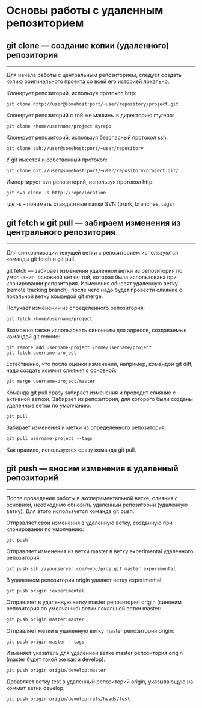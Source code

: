 # Основы работы с удаленным репозиторием

## **git clone — создание копии (удаленного) репозитория**
____
Для начала работы с центральным репозиторием, следует создать копию оригинального проекта со всей его историей локально.

Клонирует репозиторий, используя протокол http:
```
git clone http://user@somehost:port/~user/repository/project.git
```
Клонирует репозиторий с той же машины в директорию myrepo:
```
git clone /home/username/project myrepo
```
Клонирует репозиторий, используя безопасный протокол ssh:
```
git clone ssh://user@somehost:port/~user/repository
```
У git имеется и собственный протокол:
```
git clone git://user@somehost:port/~user/repository/project.git/
```
Импортирует svn репозиторий, используя протокол http:
```
git svn clone -s http://repo/location
```
где -s – понимать стандартные папки SVN (trunk, branches, tags)

## **git fetch и git pull — забираем изменения из центрального репозитория**
___
Для синхронизации текущей ветки с репозиторием используются команды git fetch и git pull.

git fetch — забирает изменения удаленной ветки из репозитория по умолчания, основной ветки; той, которая была использована при клонировании репозитория. Изменения обновят удаленную ветку (remote tracking branch), после чего надо будет провести слияние с локальной ветку командой git merge.

Получает изменений из определенного репозитория:
```
git fetch /home/username/project
```
Возможно также использовать синонимы для адресов, создаваемые командой git remote:
```
git remote add username-project /home/username/project
git fetch username-project
```
Естественно, что после оценки изменений, например, командой git diff, надо создать коммит слияния с основной:
```
git merge username-project/master
```
Команда git pull сразу забирает изменения и проводит слияние с активной веткой. Забирает из репозитория, для которого были созданы удаленные ветки по умолчанию:
```
git pull
```
Забирает изменения и метки из определенного репозитория:
```
git pull username-project --tags
```
Как правило, используется сразу команда git pull.

## **git push — вносим изменения в удаленный репозиторий**
___
После проведения работы в экспериментальной ветке, слияния с основной, необходимо обновить удаленный репозиторий (удаленную ветку). Для этого используется команда git push.

Отправляет свои изменения в удаленную ветку, созданную при клонировании по умолчанию:
```
git push
```
Отправляет изменения из ветки master в ветку experimental удаленного репозитория:
```
git push ssh://yourserver.com/~you/proj.git master:experimental
```
В удаленном репозитории origin удаляет ветку experimental:
```
git push origin :experimental
```
Отправляет в удаленную ветку master репозитория origin (синоним репозитория по умолчанию) ветки локальной ветки master:
```
git push origin master:master
```
Отправляет метки в удаленную ветку master репозитория origin:
```
git push origin master --tags
```
Изменяет указатель для удаленной ветке master репозитория origin (master будет такой же как и develop):
```
git push origin origin/develop:master
```
Добавляет ветку test в удаленный репозиторий origin, указывающую на коммит ветки develop:
```
git push origin origin/develop:refs/heads/test
```
